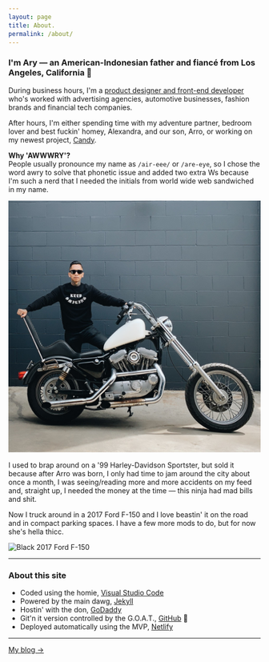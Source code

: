 ```yaml
---
layout: page
title: About.
permalink: /about/
---
```


### I'm Ary &mdash; an American-Indonesian father and fianc&eacute; from Los Angeles, California 🤙

During business hours, I'm a [product designer and front-end developer][url-career] who's worked with advertising agencies, automotive businesses, fashion brands and financial tech companies.

After hours, I'm either spending time with my adventure partner, bedroom lover and best fuckin' homey, Alexandra, and our son, Arro, or working on my newest project, [Candy](https://candymotor.co).

**Why 'AWWWRY'?**  
People usually pronounce my name as `/air-eee/` or `/are-eye`, so I chose the word awry to solve that phonetic issue and added two extra Ws because I'm such a nerd that I needed the initials from world wide web sandwiched in my name.

![1999 Harley-Davidson Sportster 883](/assets/img/ary-mega-my-life.jpg)

I used to brap around on a '99 Harley-Davidson Sportster, but sold it because after Arro was born, I only had time to jam around the city about once a month, I was seeing/reading more and more accidents on my feed and, straight up, I needed the money at the time — this ninja had mad bills and shit.

Now I truck around in a 2017 Ford F-150 and I love beastin' it on the road and in compact parking spaces. I have a few more mods to do, but for now she's hella thicc.

![Black 2017 Ford F-150](https://preview.redd.it/6pn8knxqq1541.jpg?width=960&crop=smart&auto=webp&s=7f5e35d821927f6dc5f3b793b23564a7389153eb)

***

### About this site

- Coded using the homie, [Visual Studio Code][url-vsc]
- Powered by the main dawg, [Jekyll][url-jekyll]
- Hostin' with the don, [GoDaddy][url-godaddy]
- Git'n it version controlled by the G.O.A.T., [GitHub][url-github] 🐐
- Deployed automatically using the MVP, [Netlify][url-netlify]

***

<div class="author__more">
    <a href="{{site.baseurl}}/blog/" class="say-hello">My blog →</a>
</div>

[url-career]: /career/
[url-vsc]: https://code.visualstudio.com/
[url-jekyll]: https://jekyllrb.com/
[url-godaddy]: https://www.godaddy.com/
[url-github]: https://github.com/
[url-netlify]: https://www.netlify.com/
[url-instagram]: https://www.instagram.com/awwwry
[url-email]: mailto:arymega@gmail.com
[url-github]: https://www.github.com/awwwry
[url-instagram]: https://www.github.com/awwwry
[url-linkedin]: https://www.linkedin.com/in/awwwry
[url-reddit]: https://www.reddit.com/u/awwwry
[url-spotify]: https://open.spotify.com/playlist/0hvGuO3GFmX3zNWxaK17sZ
[url-twitter]: https://www.twitter.com/awwwry